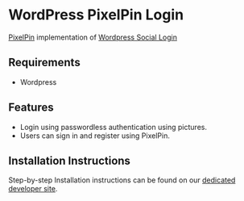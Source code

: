 WordPress PixelPin Login
=============
[PixelPin](https://www.pixelpin.io) implementation of [Wordpress Social Login](https://github.com/miled/wordpress-social-login)

Requirements
------------
* Wordpress

Features
--------
* Login using passwordless authentication using pictures.
* Users can sign in and register using PixelPin.

Installation Instructions
------------
Step-by-step Installation instructions can be found on our [dedicated developer site](https://developer.pixelpin.io/wordpress.php).